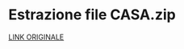 # Estrazione file CASA.zip

[LINK ORIGINALE](https://chatgpt.com/c/68bd6113-51c0-8329-bcd1-4b319d2eb9d1)
